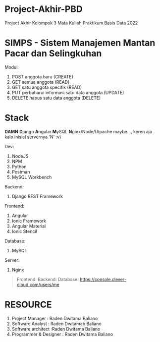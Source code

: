 # Project-Akhir-PBD
Project Akhir Kelompok 3 Mata Kuliah Praktikum Basis Data 2022

# SIMPS - Sistem Manajemen Mantan Pacar dan Selingkuhan
Modul:
1. POST anggota baru (CREATE)
2. GET semua anggota (READ)
3. GET satu anggota specifik (READ)
4. PUT perbaharui informasi satu data anggota (UPDATE)
5. DELETE hapus satu data anggota (DELETE)

# Stack
**DAMN**
**D**jango **A**ngular **M**ySQL **N**ginx/Node/(Apache maybe..., keren aja kalo inisial servernya 'N' :v)

Dev:
1. NodeJS
2. NPM
3. Python
4. Postman
5. MySQL Workbench

Backend:
1. Django REST Framework

Frontend:
1. Angular
2. Ionic Framework
3. Angular Material
4. Ionic Stencil

Database:
1. MySQL

Server:
1. Nginx
 > Frontend:
 > Backend:
 > Database: https://console.clever-cloud.com/users/me

# RESOURCE
1. Project Manager : Raden Dwitama Baliano
2. Software Analyst : Raden Dwitamab Baliano
3. Software architect :Raden Dwitama Baliano
4. Programmer & Designer : Raden Dwitama Baliano


